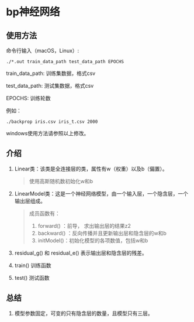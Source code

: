 # bp神经网络

## 使用方法

命令行输入（macOS，Linux）:

```shell
./*.out train_data_path test_data_path EPOCHS
```

train_data_path: 训练集数据，格式csv

test_data_path: 测试集数据，格式csv

EPOCHS: 训练轮数



例如：

```shell
./backprop iris.csv iris_t.csv 2000
```



windows使用方法请参照以上修改。



## 介绍

1. Linear类：该类是全连接层的类，属性有w（权重）以及b（偏置）。

   > 使用高斯随机数初始化w和b

2. LinearModel类：这是一个神经网络模型，由一个输入层，一个隐含层，一个输出层组成。

   > 成员函数有：
   >
   >  	1. forward() ：前导， 求出输出层的结果z2
   >  	2. backward() ：反向传播并且更新输出层和隐含层的w和b
   >  	3. initModel()：初始化模型的各项数值，包括w和b

3. residual_g() 和 residual_e() 表示输出层和隐含层的残差。

4. train() 训练函数

5. test() 测试函数



## 总结 

1. 模型参数固定，可变的只有隐含层的数量，且模型只有三层。
